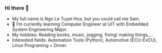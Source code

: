### Hi there 👋

- My full name is Ngo Le Tuyet Hoa, but you could call me Sam.
- 🌱 I’m currently learning Computer Engineer at UIT with Embedded System Engineering Major.
- My hobbies: Reading books, music, jogging, fixing/ making things,...
- Interested fields: Automation Tools (Python), Automotive (ECU-EvCU), Linux Programing + Driver.
